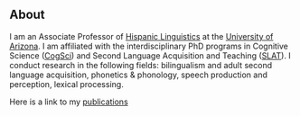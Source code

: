 ## About

I am an Associate Professor of [Hispanic Linguistics](https://spanish.arizona.edu/undergrad/hispanic-linguistics) at the [University of Arizona](https://www.arizona.edu/). I am affiliated with the interdisciplinary PhD programs in Cognitive Science ([CogSci](https://www.cogsci.arizona.edu/content/welcome-cognitive-science)) and Second Language Acquisition and Teaching ([SLAT](https://slat.arizona.edu/)). I conduct research in the following fields: bilingualism and adult second language acquisition, phonetics & phonology, speech production and perception, lexical processing.

Here is a link to my [publications](publications.md)
